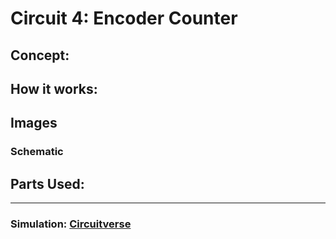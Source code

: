 # Circuit 4: Encoder Counter
## Concept:

## How it works:


## Images
### Schematic

## Parts Used:

***
### Simulation: [Circuitverse](https://circuitverse.org/users/266288/projects/flip-flop-counter-666134cd-eb93-42b9-ae0a-833f5f8c48ea)
